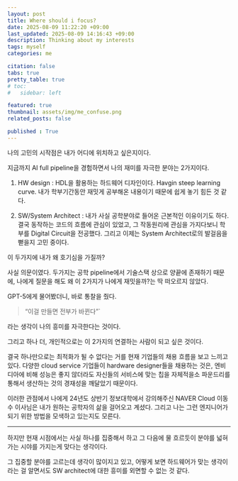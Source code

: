 ```yaml
---
layout: post
title: Where should i focus?
date: 2025-08-09 11:22:20 +09:00
last_updated: 2025-08-09 14:16:43 +09:00
description: Thinking about my interests
tags: myself
categories: me

citation: false
tabs: true
pretty_table: true
# toc:
#   sidebar: left

featured: true
thumbnail: assets/img/me_confuse.png
related_posts: false

published : True
---
```


나의 고민의 시작점은 내가 어디에 위치하고 싶은지이다.

지금까지 AI full pipeline을 경험하면서 나의 재미를 자극한 분야는 2가지이다.

1. HW design : HDL을 활용하는 하드웨어 디자인이다. Havgin steep learning curve. 내가 학부기간동안 재밋게 공부해온 내용이기 때문에 쉽게 놓기 힘든 것 같다.

2. SW/System Architect : 내가 사실 공학분야로 들어온 근본적인 이유이기도 하다. 결국 동작하는 코드의 흐름에 관심이 있었고, 그 작동원리에 관심을 가지다보니 학부를 Digital Circuit을 전공했다. 그리고 이제는 System Architect로의 발걸음을 뻗을지 고민 중이다.

이 두가지에 내가 왜 호기심을 가질까?

사실 의문이였다. 두가지는 공학 pipeline에서 기술스택 상으로 양끝에 존재하기 때문에, 나에게 질문을 해도 왜 이 2가지가 나에게 재밋을까?는 딱 떠오르지 않았다.

GPT-5에게 물어봤더니, 바로 통찰을 줬다.

> “이걸 만들면 전부가 바뀐다”`

라는 생각이 나의 흥미를 자극한다는 것이다.

그리고 하나 더, 개인적으로는 이 2가지의 연결하는 사람이 되고 싶은 것이다.

결국 하나만으로는 최적화가 될 수 없다는 거를 현재 기업들의 채용 흐름을 보고 느끼고 있다. 다양한 cloud service 기업들이 hardware designer들을 채용하는 것은, 엔비디아에 비해 성능은 좋지 않더라도 자신들의 서비스에 맞는 칩을 자체적을소 파운드리를 통해서 생산하는 것의 경재성을 깨달았기 때문이다.

이러한 관점에서 나에게 24년도 상반기 정보대학에서 강의해주신 NAVER Cloud 이동수 이사님은 내가 원하는 공학자의 삶을 걸어오고 계셨다. 그리고 나는 그런 엔지니어가 되기 위한 방법을 모색하고 있는지도 모른다.

---

하지만 현재 시점에서는 사실 하나를 집중해서 하고 그 다음에 물 흐르듯이 분야를 넓혀가는 시야를 가지는게 맞다는 생각이다.

그 집중할 분야를 고르는데 생각이 많이지고 있고, 어떻게 보면 하드웨어가 맞는 생각이라는 걸 알면서도 SW architect에 대한 흥미를 외면할 수 없는 것 같다.

